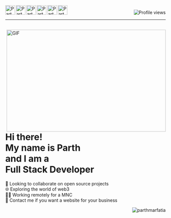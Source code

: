 <a href="mailto:parthmarfatia789@gmail.com">
  <img align="left" alt="Parth's Gmail" width="30px" src="https://upload.wikimedia.org/wikipedia/commons/7/7e/Gmail_icon_%282020%29.svg" />
</a>
<a href="https://www.linkedin.com/in/parth-marfatia-4a8a1a183/">
  <img align="left" alt="Parth's LinkedIN" width="30px" src="https://raw.githubusercontent.com/peterthehan/peterthehan/master/assets/linkedin.svg" />
</a>
<a href="https://discordapp.com/users/parth#9737">
  <img align="left" alt="Parth's Discord" width="30px" src="https://raw.githubusercontent.com/peterthehan/peterthehan/master/assets/discord.svg" />
</a>
<a href="https://leetcode.com/parthmarfatia/">
  <img align="left" alt="Parth's Leetcode | Twitter" width="30px" src="https://upload.wikimedia.org/wikipedia/commons/1/19/LeetCode_logo_black.png" />
</a>
<a href="https://twitter.com/parth_marfatia">
  <img align="left" alt="Parth's Twitter | Twitter" width="30px" src="https://raw.githubusercontent.com/peterthehan/peterthehan/master/assets/twitter.svg" />
</a>
<a href="https://www.instagram.com/parth_marfatia/">
  <img align="left" alt="Parth's Instagram" width="30px" src="https://raw.githubusercontent.com/hussainweb/hussainweb/main/icons/instagram.png" />
</a><div align="right">
  
  ![Profile views](https://gpvc.arturio.dev/parthmarfatia)
</div>

* * *
<br />
<img align="right" alt="GIF" src="https://github.com/abhisheknaiidu/abhisheknaiidu/blob/master/code.gif?raw=true" width="500" height="320" />

<h1> Hi there! <br>My name is Parth<br>and I am a<br>Full Stack Developer</h1>

🤜 Looking to collaborate on open source projects <br>
🌐 Exploring the world of web3 <br>
👨‍💻 Working remotely for a MNC <br>
🚀 Contact me if you want a website for your business <br>


<p align="right"> <img src="https://github-readme-stats.vercel.app/api?username=parthmarfatia&show_icons=true&theme=gotham" alt="parthmarfatia" />
